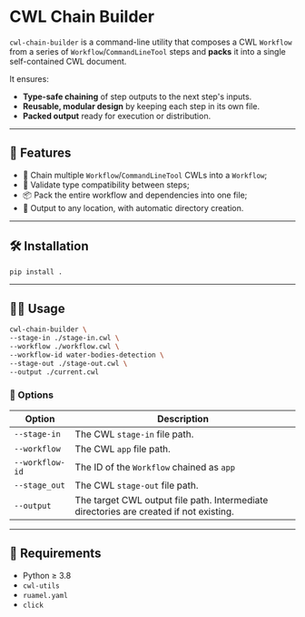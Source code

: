 # CWL Chain Builder

`cwl-chain-builder` is a command-line utility that composes a CWL `Workflow` from a series of `Workflow`/`CommandLineTool` steps and **packs** it into a single self-contained CWL document.

It ensures:
- **Type-safe chaining** of step outputs to the next step's inputs.
- **Reusable, modular design** by keeping each step in its own file.
- **Packed output** ready for execution or distribution.

---

## 🚀 Features

- 🧱 Chain multiple `Workflow`/`CommandLineTool` CWLs into a `Workflow`;
- 🧪 Validate type compatibility between steps;
- 📦 Pack the entire workflow and dependencies into one file;
- 💾 Output to any location, with automatic directory creation.

---

## 🛠 Installation

```bash
pip install .
```

---

## 🧑‍💻 Usage

```bash
cwl-chain-builder \
--stage-in ./stage-in.cwl \
--workflow ./workflow.cwl \
--workflow-id water-bodies-detection \
--stage-out ./stage-out.cwl \
--output ./current.cwl
```

### 🔧 Options

| Option          | Description                                                                            |
|-----------------|----------------------------------------------------------------------------------------|
| `--stage-in`    | The CWL `stage-in` file path.                                                          |
| `--workflow`    | The CWL `app` file path.                                                               |
| `--workflow-id` | The ID of the `Workflow` chained as `app`                                              |
| `--stage_out`   | The CWL `stage-out` file path.                                                         |
| `--output`      | The target CWL output file path. Intermediate directories are created if not existing. |

---

## 🧠 Requirements

- Python ≥ 3.8
- `cwl-utils`
- `ruamel.yaml`
- `click`
